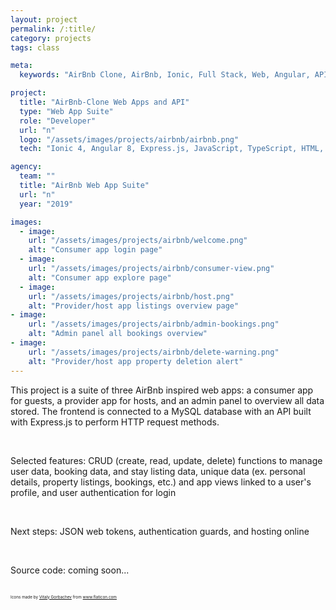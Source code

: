 ```yaml
---
layout: project
permalink: /:title/
category: projects
tags: class

meta:
  keywords: "AirBnb Clone, AirBnb, Ionic, Full Stack, Web, Angular, API"

project:
  title: "AirBnb-Clone Web Apps and API"
  type: "Web App Suite"
  role: "Developer"
  url: "n"
  logo: "/assets/images/projects/airbnb/airbnb.png"
  tech: "Ionic 4, Angular 8, Express.js, JavaScript, TypeScript, HTML, CSS, Bootstrap, MySQL"

agency:
  team: "" 
  title: "AirBnb Web App Suite"
  url: "n"
  year: "2019"

images:
  - image:
    url: "/assets/images/projects/airbnb/welcome.png"
    alt: "Consumer app login page"
  - image:
    url: "/assets/images/projects/airbnb/consumer-view.png"
    alt: "Consumer app explore page"
  - image:
    url: "/assets/images/projects/airbnb/host.png"
    alt: "Provider/host app listings overview page"
- image:
    url: "/assets/images/projects/airbnb/admin-bookings.png"
    alt: "Admin panel all bookings overview"
- image:
    url: "/assets/images/projects/airbnb/delete-warning.png"
    alt: "Provider/host app property deletion alert"
---
```

<p>This project is a suite of three AirBnb inspired web apps: a consumer app for guests, a provider app for hosts, and an admin panel to overview all data stored. The frontend is connected to a MySQL database with an API built with Express.js to perform HTTP request methods. </p>
<br>
<p>Selected features: CRUD (create, read, update, delete) functions to manage user data, booking data, and stay listing data, unique data (ex. personal details, property listings, bookings, etc.) and app views linked to a user's profile, and user authentication for login</p>
<br>
<p>Next steps: JSON web tokens, authentication guards, and hosting online </p>
<br>
<p>Source code: coming soon...</p> 
<br>
<div style="font-size: 0.4rem">Icons made by <a href="https://www.flaticon.com/authors/vitaly-gorbachev" title="Vitaly Gorbachev">Vitaly Gorbachev</a> from <a href="https://www.flaticon.com/">www.flaticon.com</a></div>


